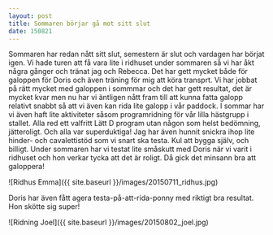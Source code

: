 ```yaml
---
layout: post
title: Sommaren börjar gå mot sitt slut 
date: 150821
---
```

Sommaren har redan nått sitt slut, semestern är slut och vardagen har börjat igen.
Vi hade turen att få vara lite i ridhuset under sommaren så vi har åkt några gånger och tränat jag och Rebecca. Det har gett mycket både för galoppen för 
Doris och även träning för mig att köra transprt. Vi har jobbat på rätt mycket med galoppen i sommmar och det har gett resultat, det är mycket
 kvar men nu har vi äntligen nått fram till att kunna fatta galopp relativt snabbt så att vi även kan rida lite galopp i vår paddock.
I sommar har vi även haft lite aktiviteter såsom programridning för vår lilla hästgrupp i stallet. Alla red ett valfritt Lätt D program utan någon 
som helst bedömning, jätteroligt. Och alla var superduktiga!
Jag har även hunnit snickra ihop lite hinder- och cavalettistöd som vi snart ska testa. Kul att bygga själv, och billigt.
Under sommaren har vi testat lite småskutt med Doris när vi varit i ridhuset och hon verkar tycka att det är roligt. Då gick det minsann bra
 att galoppera!  

![Ridhus Emma]({{ site.baseurl }}/images/20150711_ridhus.jpg)

Doris har även fått agera testa-på-att-rida-ponny med riktigt bra resultat. Hon skötte sig super!

![Ridning Joel]({{ site.baseurl }}/images/20150802_joel.jpg)
